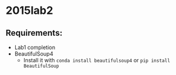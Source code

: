 # 2015lab2

## Requirements:

* Lab1 completion
* BeautifulSoup4
  * Install it with `conda install beautifulsoup4` or `pip install BeautifulSoup`
  